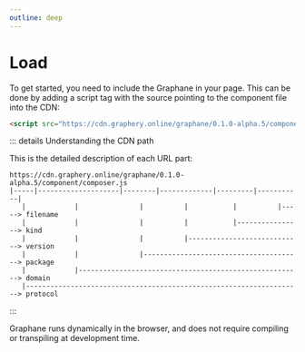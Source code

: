 ```yaml
---
outline: deep
---
```


# Load

To get started, you need to include the Graphane in your page. This can be done by adding a script
tag with the source pointing to the component file into the CDN:

```html
<script src="https://cdn.graphery.online/graphane/0.1.0-alpha.5/component/composer.js"></script>
```

::: details Understanding the CDN path

This is the detailed description of each URL part:

```
https://cdn.graphery.online/graphane/0.1.0-alpha.5/component/composer.js
|-----|--------------------|--------|-------------|---------|-----------|
   |            |               |          |           |          |-----> filename
   |            |               |          |           |----------------> kind
   |            |               |          |----------------------------> version
   |            |               |---------------------------------------> package
   |            |-------------------------------------------------------> domain
   |--------------------------------------------------------------------> protocol
```

:::

Graphane runs dynamically in the browser, and does not require compiling or transpiling at
development time.
